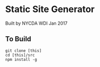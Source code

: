 # Static Site Generator

Built by NYCDA WDI Jan 2017

## To Build

```
git clone [this]
cd [this]/src
npm install -g
```
